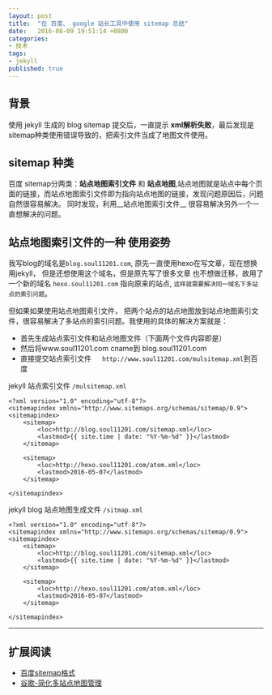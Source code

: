 ```yaml
---
layout: post
title:  "在 百度、 google 站长工具中使用 sitemap 总结"
date:   2016-08-09 19:51:14 +0800
categories:
- 技术
tags:
- jekyll
published: true
---
```


## 背景

使用 jekyll 生成的 blog sitemap 提交后，一直提示 __xml解析失败__，最后发现是sitemap种类使用错误导致的，把索引文件当成了地图文件使用。

## sitemap 种类

百度 sitemap分两类：__站点地图索引文件__ 和 __站点地图__,站点地图就是站点中每个页面的链接，而站点地图索引文件即为指向站点地图的链接，发现问题原因后，问题自然很容易解决。
同时发现，利用__站点地图索引文件__ 很容易解决另外一个一直想解决的问题。

## 站点地图索引文件的一种 使用姿势

我写blog的域名是`blog.soul11201.com`,
原先一直使用hexo在写文章，现在想换用jekyll，
但是还想使用这个域名，但是原先写了很多文章
也不想做迁移，故用了一个新的域名 `hexo.soul11201.com` 指向原来的站点,
`这样就需要解决同一域名下多站点的索引问题`。

但如果如果使用站点地图索引文件， 把两个站点的站点地图放到站点地图索引文件，很容易解决了多站点的索引问题。我使用的具体的解决方案就是：

- 首先生成站点索引文件和站点地图文件（下面两个文件内容即是）
- 然后将www.soul11201.com cname到 blog.soul11201.com
- 直接提交站点索引文件`	http://www.soul11201.com/mulsitemap.xml`到百度 



jekyll 站点索引文件 `/mulsitemap.xml`

```liquid 
<?xml version="1.0" encoding="utf-8"?>
<sitemapindex xmlns="http://www.sitemaps.org/schemas/sitemap/0.9">
<sitemapindex>
    <sitemap>
        <loc>http://blog.soul11201.com/sitemap.xml</loc>
        <lastmod>{{ site.time | date: "%Y-%m-%d" }}</lastmod>
    </sitemap>

    <sitemap>
        <loc>http://hexo.soul11201.com/atom.xml</loc>
        <lastmod>2016-05-07</lastmod>
    </sitemap>
 
</sitemapindex>

```

jekyll blog 站点地图生成文件 `/sitmap.xml`

```liquid
<?xml version="1.0" encoding="utf-8"?>
<sitemapindex xmlns="http://www.sitemaps.org/schemas/sitemap/0.9">
<sitemapindex>
    <sitemap>
        <loc>http://blog.soul11201.com/sitemap.xml</loc>
        <lastmod>{{ site.time | date: "%Y-%m-%d" }}</lastmod>
    </sitemap>

    <sitemap>
        <loc>http://hexo.soul11201.com/atom.xml</loc>
        <lastmod>2016-05-07</lastmod>
    </sitemap>
 
</sitemapindex>
```


<!-- 又看了一下谷歌的sitemap分类，发现也是和百度类似。 -->


----

## 扩展阅读

- [百度sitemap格式](http://zhanzhang.baidu.com/college/courseinfo?id=267&page=2#h2_article_title16)
- [谷歌-简化多站点地图管理](https://support.google.com/webmasters/answer/75712?hl=zh-Hans&authuser=2&ref_topic=4581190)
